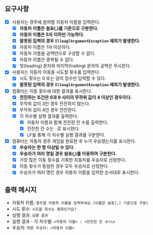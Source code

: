 ## 요구사항

- [x] 사용자는 경주에 참여할 자동차 이름을 입력한다.
    - [x] **자동차 이름은 쉼표(,)를 기준으로 구분한다.**
    - [x] **자동차 이름은 5자 이하만 가능하다.**
    - [x] **잘못된 입력의 경우 `IlleaglArgumentException` 예외가 발생한다.**
    - [x] 자동차 이름은 1자 이상이다.
    - [x] 자동차 이름을 공백만으로 구성할 수 없다.
    - [x] 자동차 이름은 중복될 수 없다.
    - [x] 첫(leading) 문자와 마지막(trailing) 문자의 공백은 무시한다.
- [x] 사용자는 자동차 이동을 시도할 횟수를 입력한다.
    - [x] 시도 횟수는 0 또는 양의 정수만 입력할 수 있다.
    - [x] **잘못된 입력의 경우 `IlleaglArgumentException` 예외가 발생한다.**
- [x] 컴퓨터는 이동 횟수에 대한 결과를 표시한다.
    - [x] **전진하는 조건은 0과 9 사이의 무작위 값이 4 이상인 경우이다.**
    - [x] 무작위 값이 3인 경우 전진하지 않는다.
    - [x] 무작위 값이 4인 경우 전진한다.
    - [x] 각 차수별 실행 결과를 출력한다.
        - [x] 자동차 이름과 함께 전진한 칸 수를 출력한다.
        - [x] 전진한 칸 수는 `-`로 표시한다.
        - [x] LF를 통해 각 차수별 실행 결과를 구분한다.
- [x] 컴퓨터는 자동차 경주 게임을 완료한 후 누가 우승했는지를 표시한다.
    - [x] **우승자는 한 명 이상일 수 있다.**
    - [x] **우승자가 여러 명일 경우 쉼표(,)를 이용하여 구분한다.**
    - [x] 가장 많은 이동 횟수를 기록한 자동차를 우승자로 선정한다.
    - [x] 이동 횟수가 동일한 경우 모두 우승자로 선정한다.
    - [x] 우승자가 여러 명인 경우 자동차 이름을 입력한 순서대로 표시한다.

## 출력 메시지

- 자동차 이름: `경주할 자동차 이름을 입력하세요.(이름은 쉼표(,) 기준으로 구분)`
- 시도 횟수: `시도할 회수는 몇회인가요?`
- 실행 결과: `실행 결과`
- 실행 결과 - 각 차수별: `<자동차 이름> : <전진한 칸 수>\n`
- 우승자: `최종 우승자: <자동차 이름>`